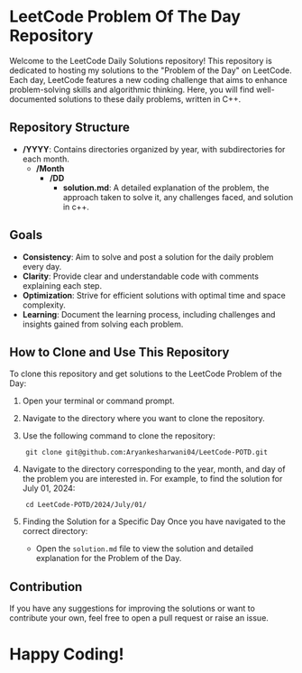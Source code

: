 # LeetCode Problem Of The Day Repository

Welcome to the LeetCode Daily Solutions repository! This repository is dedicated to hosting my solutions to the "Problem of the Day" on LeetCode. Each day, LeetCode features a new coding challenge that aims to enhance problem-solving skills and algorithmic thinking. Here, you will find well-documented solutions to these daily problems, written in C++.

## Repository Structure

- **/YYYY**: Contains directories organized by year, with subdirectories for each month.
    - **/Month**
      - **/DD**
        - **solution.md**: A detailed explanation of the problem, the approach taken to solve it, any challenges faced, and solution in c++.
        
## Goals

- **Consistency**: Aim to solve and post a solution for the daily problem every day.
- **Clarity**: Provide clear and understandable code with comments explaining each step.
- **Optimization**: Strive for efficient solutions with optimal time and space complexity.
- **Learning**: Document the learning process, including challenges and insights gained from solving each problem.

## How to Clone and Use This Repository

To clone this repository and get solutions to the LeetCode Problem of the Day:

1. Open your terminal or command prompt.

2. Navigate to the directory where you want to clone the repository.

3. Use the following command to clone the repository:

  ```
      git clone git@github.com:Aryankesharwani04/LeetCode-POTD.git
  ```

4. Navigate to the directory corresponding to the year, month, and day of the problem you are interested in. For example, to find the solution for July 01, 2024:

```
    cd LeetCode-POTD/2024/July/01/
```
5. Finding the Solution for a Specific Day
      Once you have navigated to the correct directory:

    - Open the `solution.md` file to view the solution and detailed explanation for the Problem of the Day.
   
## Contribution

If you have any suggestions for improving the solutions or want to contribute your own, feel free to open a pull request or raise an issue.

# Happy Coding!
